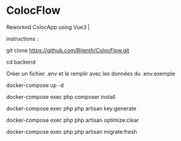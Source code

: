 # ColocFlow
Reworked ColocApp using Vue3 |

instructions :

git clone https://github.com/Rijenth/ColocFlow.git

cd backend

Créer un fichier .env et le remplir avec les données du .env.exemple

docker-compose up -d

docker-compose exec php composer install

docker-compose exec php php artisan key:generate

docker-compose exec php php artisan optimize:clear

docker-compose exec php php artisan migrate:fresh
